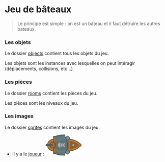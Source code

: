 # Jeu de bâteaux
> Le principe est simple : on est un bâteau et il faut détruire les autres bateaux.

### Les objets
Le dossier [objects] contient tous les objets du jeu.

Les objets sont les instances avec lesquelles on peut intéragir (déplacements, collisions, etc...)

### Les pièces
Le dossier [rooms] contient les pièces du jeu.

Les pièces sont les niveaux du jeu.

### Les images
Le dossier [sprites] contient les images du jeu.
+ Il y a le [joueur] : ![alt text](https://github.com/Nemo-Brunschwig/Mes-projets/blob/master/Jeu%20de%20bateaux/sprites/sPlayer/14dc2b08-fa3b-4da2-8eb0-dc5ee0759e72.png)

[objects]: ./objects
[rooms]: ./rooms
[sprites]: ./sprites
[joueur]: ./sprites/sPlayer
